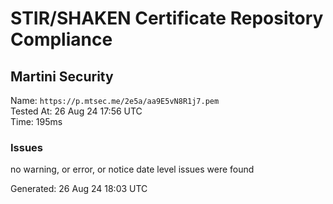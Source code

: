 # STIR/SHAKEN Certificate Repository Compliance

## Martini Security

Name: `https://p.mtsec.me/2e5a/aa9E5vN8R1j7.pem`\
Tested At: 26 Aug 24 17:56 UTC\
Time: 195ms

### Issues

no warning, or error, or notice date level issues were found

Generated: 26 Aug 24 18:03 UTC